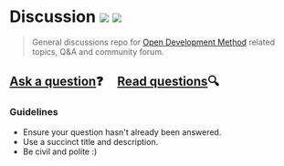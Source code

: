 # Discussion [![][badge-questions]][link-questions] [![][badge-gitter]][link-gitter]

> General discussions repo for [Open Development Method](http://opendevelopmentmethod.org/) related topics, Q&A and community forum.

## [Ask a question](../../issues/new):question: &nbsp;&nbsp;&nbsp; [Read questions](../../issues?q=is%3Aissue+is%3Aclosed):mag:

### Guidelines

- Ensure your question hasn't already been answered.
- Use a succinct title and description.
- Be civil and polite :)

[badge-gitter]: https://img.shields.io/badge/Gitter-join%20chat-brightgreen.svg
[badge-questions]: https://img.shields.io/badge/Q%20&%20A-ask%20a%20question-blue.svg

[link-gitter]: https://gitter.im/OpenDevelopmentMethod/discussion
[link-questions]: https://github.com/OpenDevelopmentMethod/meta/issues
